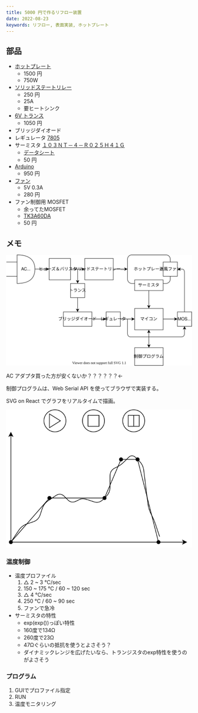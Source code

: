 ```yaml
---
title: 5000 円で作るリフロー装置
date: 2022-08-23
keywords: リフロー, 表面実装, ホットプレート
---
```


## 部品

- [ホットプレート](https://amzn.asia/d/dPVi2IT)
  - 1500 円
  - 750W
- [ソリッドステートリレー](https://akizukidenshi.com/catalog/g/gK-00203/)
  - 250 円
  - 25A
  - 要ヒートシンク
- [6V トランス](https://akizukidenshi.com/catalog/g/gP-08731/)
  - 1050 円
- ブリッジダイオード
- レギュレータ [7805](https://akizukidenshi.com/catalog/g/gI-08678/)
- サーミスタ [１０３ＮＴ－４－Ｒ０２５Ｈ４１Ｇ](https://akizukidenshi.com/catalog/g/gP-11896/)
  - [データシート](https://www.semitec.co.jp/uploads/2021/11/nt_thermistor2015.pdf)
  - 50 円
- [Arduino](https://akizukidenshi.com/catalog/g/gK-10347/)
  - 950 円
- [ファン](https://akizukidenshi.com/catalog/g/gP-16828/)
  - 5V 0.3A
  - 280 円
- ファン制御用 MOSFET
  - 余ってたMOSFET
  - [TK3A60DA](https://akizukidenshi.com/catalog/g/gI-15751/)
  - 50 円

## メモ

![](img/about.dio.svg)

AC アダプタ買った方が安くないか？？？？？？←

制御プログラムは、Web Serial API を使ってブラウザで実装する。

SVG on React でグラフをリアルタイムで描画。

![](img/ui.dio.svg)

### 温度制御

- 温度プロファイル
  1. △ 2 ~ 3 °C/sec
  2. 150 ~ 175 °C / 60 ~ 120 sec
  3. △ 4 °C/sec
  4. 250 °C / 60 ~ 90 sec
  5. ファンで急冷
- サーミスタの特性
  - exp(exp())っぽい特性
  - 160度で134Ω
  - 260度で23Ω
  - 47Ωぐらいの抵抗を使うとよさそう？
  - ダイナミックレンジを広げたいなら、トランジスタのexp特性を使うのがよさそう

### プログラム

1. GUIでプロファイル指定
2. RUN
3. 温度モニタリング

